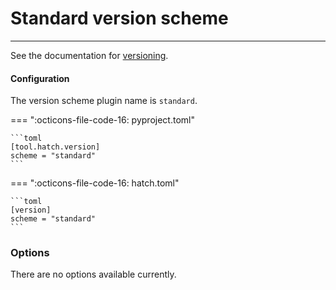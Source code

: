 # Standard version scheme

-----

See the documentation for [versioning](../../version.md#updating).

#### Configuration

The version scheme plugin name is `standard`.

=== ":octicons-file-code-16: pyproject.toml"

    ```toml
    [tool.hatch.version]
    scheme = "standard"
    ```

=== ":octicons-file-code-16: hatch.toml"

    ```toml
    [version]
    scheme = "standard"
    ```

### Options

There are no options available currently.
